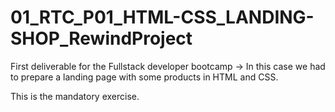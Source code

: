 
# 01_RTC_P01_HTML-CSS_LANDING-SHOP_RewindProject
First deliverable for the Fullstack developer bootcamp -> In this case we had to prepare a landing page with some products in HTML and CSS.

This is the mandatory exercise.